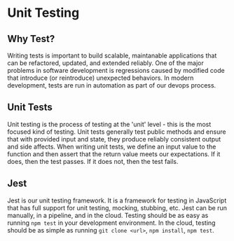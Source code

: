 # Unit Testing

## Why Test?
Writing tests is important to build scalable, maintanable applications that can be refactored, updated, and extended reliably.  One of the major problems in software development is regressions caused by modified code that introduce (or reintroduce) unexpected behaviors. In modern development, tests are run in automation as part of our devops process.

## Unit Tests
Unit testing is the process of testing at the 'unit' level - this is the most focused kind of testing.  Unit tests generally test public methods and ensure that with provided input and state, they produce reliably consistent output and side affects. When writing unit tests, we define an input value to the function and then assert that the return value meets our expectations. If it does, then the test passes. If it does not, then the test fails.

## Jest
Jest is our unit testing framework.  It is a framework for testing in JavaScript that has full support for unit testing, mocking, stubbing, etc. Jest can be run manually, in a pipeline, and in the cloud.  Testing should be as easy as running `npm test` in your development environment.  In the cloud, testing should be as simple as running `git clone <url>`, `npm install`, `npm test`.